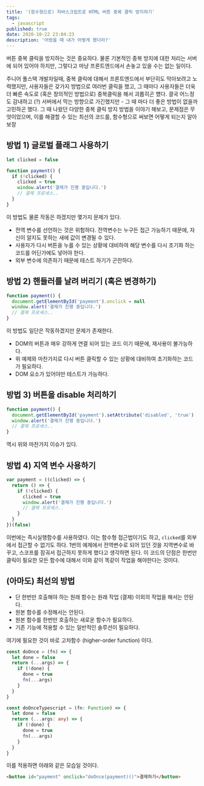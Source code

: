 ```yaml
---
title: '(함수형으로) 자바스크립트로 HTML 버튼 중복 클릭 방지하기'
tags:
  - javascript
published: true
date: 2020-10-22 23:04:23
description: '어렸을 때 내가 어떻게 했더라?'
---
```


버튼 중복 클릭을 방지하는 것은 중요하다. 물론 기본적인 중복 방지에 대한 처리는 서버에 되어 있어야 하지만, 그렇다고 마냥 프론트엔드에서 손놓고 있을 수는 없는 일이다.

주니어 풀스택 개발자일때, 중복 클릭에 대해서 프론트엔드에서 부단히도 막아보려고 노력했지만, 사용자들은 갖가지 방법으로 여러번 클릭을 했고, 그 때마다 사용자들은 더욱 더 빠른 속도로 (혹은 창의적인 방법으로) 중복클릭을 해서 괴롭히곤 헀다. 결국 어느정도 감내하고 (?) 서버에서 막는 방향으로 가긴했지만 - 그 때 마다 더 좋은 방법이 없을까 고민하곤 했다. 그 때 나왔던 다양한 중복 클릭 방지 방법을 이야기 해보고, 문제점은 무엇이었으며, 이를 해결할 수 있는 최선의 코드를, 함수형으로 써보면 어떻게 되는지 알아보장

## 방법 1) 글로벌 플래그 사용하기

```javascript
let clicked = false

function payment() {
  if (!clicked) {
    clicked = true
    window.alert('결제가 진행 중입니다.')
    // 결제 프로세스..
  }
}
```

이 방법도 물론 작동은 하겠지만 몇가지 문제가 있다.

- 전역 변수를 선언하는 것은 위험하다. 전역변수는 누구든 접근 가능하기 때문에, 자신이 알지도 못하는 새에 값이 변경될 수 있다.
- 사용자가 다시 버튼을 누를 수 있는 상황에 대비하여 해당 변수를 다시 초기화 하는 코드를 어딘가에도 넣어야 한다.
- 외부 변수에 의존하기 때문에 테스트 하기가 곤란하다.

## 방법 2) 핸들러를 날려 버리기 (혹은 변경하기)

```javascript
function payment() {
  document.getElementById('payment').onclick = null
  window.alert('결제가 진행 중입니다.')
  // 결제 프로세스..
}
```

이 방법도 일단은 작동하겠지만 문제가 존재한다.

- DOM의 버튼과 매우 강하게 연결 되어 있는 코드 이기 때문에, 재사용이 불가능하다.
- 위 예제와 마찬가지로 다시 버튼 클릭할 수 있는 상황에 대비하여 초기화하는 코드가 필요하다.
- DOM 요소가 있어야만 테스트가 가능하다.

## 방법 3) 버튼을 disable 처리하기

```javascript
function payment() {
  document.getElementById('payment').setAttribute('disabled', 'true')
  window.alert('결제가 진행 중입니다.')
  // 결제 프로세스..
}
```

역시 위와 마찬가지 이슈가 있다.

## 방법 4) 지역 변수 사용하기

```javascript
var payment = ((clicked) => {
  return () => {
    if (!clicked) {
      clicked = true
      window.alert('결제가 진행 중입니다.')
      // 결제 프로세스..
    }
  }
})(false)
```

이번에는 즉시실행함수를 사용하였다. 이는 함수형 접근법이기도 하고, `clicked`를 외부에서 접근할 수 없기도 하다. 1번의 예제에서 전역변수로 되어 있던 것을 지역변수로 바꾸고, 스코프를 잠궈서 접근하지 못하게 했다고 생각하면 된다. 이 코드의 단점은 한번만 클릭이 필요한 모든 함수에 대해서 이와 같이 똑같이 작업을 해야한다는 것이다.

## (아마도) 최선의 방법

- 단 한번만 호출해야 하는 원래 함수는 원래 작업 (결제) 이외의 작업을 해서는 안된다.
- 원본 함수를 수정해서는 안된다.
- 원본 함수를 한번만 호출하는 새로운 함수가 필요하다.
- 기존 기능에 적용할 수 있는 일반적인 솔루션이 필요하다.

여기에 필요한 것이 바로 고차함수 (higher-order function) 이다.

```javascript
const doOnce = (fn) => {
  let done = false
  return (...args) => {
    if (!done) {
      done = true
      fn(...args)
    }
  }
}
```

```typescript
const doOnceTypescript = (fn: Function) => {
  let done = false
  return (...args: any) => {
    if (!done) {
      done = true
      fn(...args)
    }
  }
}
```

이를 적용하면 아래와 같은 모습일 것이다.

```html
<button id="payment" onclick="doOnce(payment)()">결제하기</button>
```

